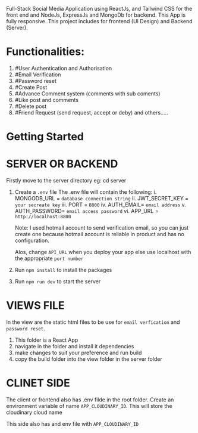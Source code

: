 Full-Stack Social Media Application using ReactJs, and Tailwind CSS for the front end and NodeJs, ExpressJs and MongoDb for backend.
This App is fully responsive. This project includes for frontend (UI Design) and Backend (Server).

# Functionalities:
1. #User Authentication and Authorisation
2. #Email Verification
3. #Password reset
4. #Create Post
5. #Advance Comment system (comments with sub coments)
6. #Like post and comments 
7. #Delete post
8. #Friend Request (send request, accept or deby)
and others.....


# Getting Started

# SERVER OR BACKEND
Firstly move to the server directory eg: cd server

1. Create a `.env` file
    The .env file will contain the following:
    i. MONGODB_URL = `database connection string`
    ii. JWT_SECRET_KEY = `your secreate key`
    iii. PORT = `8800`
    iv. AUTH_EMAIL= `email address`
    v. AUTH_PASSWORD= `email access password`
    vi. APP_URL = `http://localhost:8800`

    Note: I used hotmail account to send verification email, so you can just create one because hotmail account is reliable in product and has no configuration.

    Alos, change `API_URL` when you deploy your app else use localhost with the appropriate `port number`

2. Run `npm install` to install the packages
3. Run `npm run dev` to start the server

# VIEWS FILE
In the view are the static html files to be use for `email verfication` and `password reset`.

1. This folder is a React App
2. navigate in the folder and install it dependencies
3. make changes to suit your preference and run build
4. copy the build folder into the view folder in the server folder




# CLINET SIDE

The client or frontend also has .env filde in the root folder. 
Create an environment variable of name `APP_CLOUDINARY_ID`.
This will store the cloudinary cloud name

This side also has and env file with `APP_CLOUDINARY_ID`
